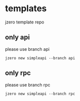 # templates
jzero template repo

## only api

please use branch api

```shell
jzero new simpleapi --branch api
```

## only rpc

please use branch rpc

```shell
jzero new simpleapi --branch rpc
```
